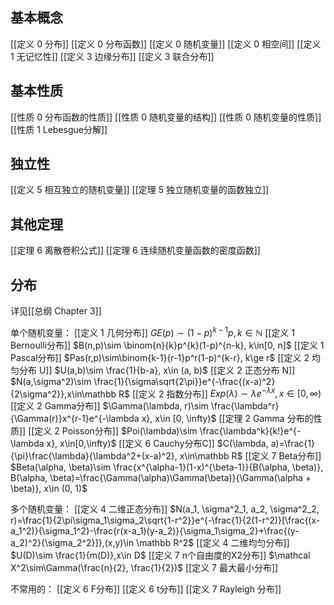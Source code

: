 ## 基本概念
[[定义 0 分布]]
[[定义 0 分布函数]]
[[定义 0 随机变量]]
[[定义 0 相空间]]
[[定义 1 无记忆性]]
[[定义 3 边缘分布]]
[[定义 3 联合分布]]

## 基本性质
[[性质 0 分布函数的性质]]
[[性质 0 随机变量的结构]]
[[性质 0 随机变量的性质]]
[[性质 1 Lebesgue分解]]

## 独立性
[[定义 5 相互独立的随机变量]]
[[定理 5 独立随机变量的函数独立]]

## 其他定理
[[定理 6 离散卷积公式]]
[[定理 6 连续随机变量函数的密度函数]]

## 分布
详见[[总纲 Chapter 3]]

单个随机变量：
[[定义 1 几何分布]] $GE(p)\sim (1-p)^{k-1}p, k\in\mathbb N$
[[定义 1 Bernoulli分布]] $B(n,p)\sim \binom{n}{k}p^{k}(1-p)^{n-k}, k\in[0, n]$
[[定义 1 Pascal分布]] $Pas(r,p)\sim\binom{k-1}{r-1}p^r(1-p)^{k-r}, k\ge r$
[[定义 2 均匀分布 U]] $U(a,b)\sim \frac{1}{b-a}, x\in (a, b)$
[[定义 2 正态分布 N]] $N(a,\sigma^2)\sim \frac{1}{\sigma\sqrt{2\pi}}e^{-\frac{(x-a)^2}{2\sigma^2}},x\in\mathbb R$
[[定义 2 指数分布]] $Exp(\lambda)\sim \lambda e^{-\lambda x}, x\in [0, \infty)$
[[定义 2 Gamma分布]] $\Gamma(\lambda, r)\sim \frac{\lambda^r}{\Gamma(r)}x^{r-1}e^{-\lambda x}, x\in [0, \infty)$ [[定理 2 Gamma 分布的性质]]
[[定义 2 Poisson分布]] $Poi(\lambda)\sim \frac{\lambda^k}{k!}e^{-\lambda x}, x\in[0,\infty)$
[[定义 6 Cauchy分布C]] $C(\lambda, a)=\frac{1}{\pi}\frac{\lambda}{\lambda^2+(x-a)^2}, x\in\mathbb R$
[[定义 7 Beta分布]] $Beta(\alpha, \beta)\sim \frac{x^{\alpha-1}(1-x)^{\beta-1}}{B(\alpha, \beta)}, B(\alpha, \beta)=\frac{\Gamma(\alpha)\Gamma(\beta)}{\Gamma(\alpha + \beta)}, x\in (0, 1)$

多个随机变量：
[[定义 4 二维正态分布]] $N(a_1, \sigma^2_1, a_2, \sigma^2_2, r)=\frac{1}{2\pi\sigma_1\sigma_2\sqrt{1-r^2}}e^{-\frac{1}{2(1-r^2)}[\frac{(x-a_1^2)}{\sigma_1^2}-\frac{r(x-a_1)(y-a_2)}{\sigma_1\sigma_2}+\frac{(y-a_2)^2}{\sigma_2^2}]},(x,y)\in \mathbb R^2$
[[定义 4 二维均匀分布]] $U(D)\sim \frac{1}{m(D)},x\in D$
[[定义 7 n个自由度的X2分布]] $\mathcal X^2\sim\Gamma(\frac{n}{2}, \frac{1}{2})$
[[定义 7 最大最小分布]]

不常用的：
[[定义 6 F分布]] 
[[定义 6 t分布]]
[[定义 7 Rayleigh 分布]]




